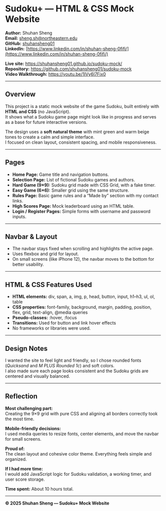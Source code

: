 
# Sudoku+ — HTML & CSS Mock Website

**Author:** Shuhan Sheng  
**Email:** sheng.sh@northeastern.edu  
**GitHub:** [shuhansheng01](https://github.com/shuhansheng01)  
**LinkedIn:** [https://www.linkedin.com/in/shuhan-sheng-0fifi/](https://www.linkedin.com/in/shuhan-sheng-0fifi/)

**Live site:** https://shuhansheng01.github.io/sudoku-mock/  
**Repository:** https://github.com/shuhansheng01/sudoku-mock  
**Video Walkthrough:** https://youtu.be/1IVy6I7Fix0

---

## Overview
This project is a static mock website of the game Sudoku, built entirely with **HTML and CSS** (no JavaScript).  
It shows what a Sudoku game page might look like in progress and serves as a base for future interactive versions.

The design uses a **soft natural theme** with mint green and warm beige tones to create a calm and simple interface.  
I focused on clean layout, consistent spacing, and mobile responsiveness.

---

## Pages
- **Home Page:** Game title and navigation buttons.  
- **Selection Page:** List of fictional Sudoku games and authors.  
- **Hard Game (9×9):** Sudoku grid made with CSS Grid, with a fake timer.  
- **Easy Game (6×6):** Smaller grid using the same structure.  
- **Rules Page:** Basic game rules and a “Made by” section with my contact links.  
- **High Scores Page:** Mock leaderboard using an HTML table.  
- **Login / Register Pages:** Simple forms with username and password inputs.

---

## Navbar & Layout
- The navbar stays fixed when scrolling and highlights the active page.  
- Uses flexbox and grid for layout.  
- On small screens (like iPhone 12), the navbar moves to the bottom for better usability.

---

## HTML & CSS Features Used
- **HTML elements:** div, span, a, img, p, head, button, input, h1–h3, ul, ol, table  
- **CSS properties:** font-family, background, margin, padding, position, flex, grid, text-align, @media queries  
- **Pseudo-classes:** :hover, :focus  
- **Transitions:** Used for button and link hover effects  
- No frameworks or libraries were used.

---

## Design Notes
I wanted the site to feel light and friendly, so I chose rounded fonts (*Quicksand* and *M PLUS Rounded 1c*) and soft colors.  
I also made sure each page looks consistent and the Sudoku grids are centered and visually balanced.

---

## Reflection
**Most challenging part:**  
Creating the 9×9 grid with pure CSS and aligning all borders correctly took the most time.

**Mobile-friendly decisions:**  
I used media queries to resize fonts, center elements, and move the navbar for small screens.

**Proud of:**  
The clean layout and cohesive color theme. Everything feels simple and organized.

**If I had more time:**  
I would add JavaScript logic for Sudoku validation, a working timer, and user score storage.

**Time spent:** About 10 hours total.

---

**© 2025 Shuhan Sheng — Sudoku+ Mock Website**
